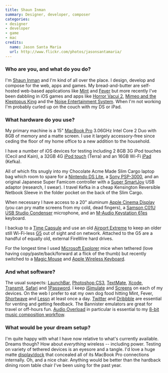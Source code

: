 ```yaml
---
title: Shaun Inman
summary: Designer, developer, composer
categories:
- designer
- developer
- game
- mac
credits:
  name: Jason Santa Maria
  url: http://www.flickr.com/photos/jasonsantamaria/
---
```


### Who are you, and what do you do?

I'm [Shaun Inman](http://shauninman.com/ "Shaun's website.") and I'm kind of all over the place. I design, develop and compose for the web, apps and games. My bread-and-butter are self-hosted web-based applications like [Mint][] and [Fever][] but more recently I've been dabbling in iOS games and apps like [Horror Vacui 2][horror-vacui-2-ios], [Mimeo and the Kleptopus King][mimeo-ios] and the [Noise Entertainment System][noisees-ios]. When I'm not working I'm probably curled up on the couch with my DS or iPad.

### What hardware do you use?

My primary machine is a 15" [MacBook Pro][macbook-pro] 3.06GHz Intel Core 2 Duo with 8GB of memory and a matte screen. I use it largely accessory-free since ceding the floor of my home office to a new addition to the household.

I have a number of iOS devices for testing including 2 8GB 3G iPod touches (Cecil and Kain), a 32GB 4G [iPod touch][ipod-touch] (Terra) and an 16GB Wi-Fi [iPad][ipad] (Kefka).

All of which fits snugly into my Chocolate Acme Made Slim Cargo laptop bag which room to spare for a [Nintendo DS Lite][ds-lite], a [Sony PSP-3000][psp-3000], and an original Japanese Super Famicom controller with a [Super SmartJoy][super-smartjoy] USB adaptor (research, I swear). I travel Kefka in a cheap Kensington Reversible Netbook Sleeve in the folder pocket on the back of the Slim Cargo.

When necessary I have access to a 20" aluminum [Apple Cinema Display][cinema-display] (you can pry matte screens from my cold, dead fingers), a [Samson C01U USB Studio Condenser][c01u] microphone, and an [M-Audio Keystation 61es][keystation-61es] keyboard.

I backup to a [Time Capsule][time-capsule] and use an old [Airport Extreme][airport-extreme] to keep an older still Wi-Fi-less [G5][power-mac-g5] out of sight and on network. Attached to the G5 are a handful of equally old, external FireWire hard drives.

For the longest time I used [Microsoft Explorer][explorer-mouse] mice when tethered (love having copy/paste/back/forward at a flick of the thumb) but recently switched to a [Magic Mouse][magic-mouse] and [Apple Wireless Keyboard][keyboard].

### And what software?

The usual suspects: [LaunchBar][], [Photoshop CS3][photoshop], [TextMate][], [Xcode][], [Transmit][], [Safari][] and [1Password][]. I keep [iSimulate][isimulate-ios] and [Screens][screens-ios] on each of my devices. On the web I prefer to eat my own dog food hitting Mint, Fever, [Shortwave][] and [Lessn][] at least once a day. [Twitter][] and [Dribbble][] are essential for venting and getting feedback. The Bannister emulators are great for travel or off-hours fun. [Audio Overload][audio-overload] in particular is essential to my [8-bit music composition workflow](http://shauninman.com/archive/2010/07/06/mml_bundle_now_creates_multi_song_nsfs "Shaun's post on his music workflow.").

### What would be your dream setup?

I'm quite happy with what I have now relative to what's currently available. Dreams though? How about *everything* wireless -- including power. Testing on variety of tethered devices is an eyesore and a tangle. I'd love a huge matte [display/dock](http://www.macrumors.com/2008/01/03/apple-creating-imac-like-docking-station/ "An old rumour about an iMac-like docking station for Apple laptops.") that concealed all of its MacBook Pro connections internally. Oh, and a nice chair. Anything would be better than the hardback dining room table chair I've been using for the past year.

[airport-extreme]: https://www.apple.com/airport-extreme/ "A wireless access point."
[c01u]: http://www.samsontech.com/samson/products/microphones/usb-microphones/c01u/ "A studio condenser microphone."
[cinema-display]: https://en.wikipedia.org/wiki/Apple_Cinema_Display "An LCD display."
[ds-lite]: https://en.wikipedia.org/wiki/Nintendo_DS_Lite "A portable gaming console."
[explorer-mouse]: https://www.amazon.com/Microsoft-BlueTrack-Technology-Recharging-5AA-00001/dp/B001F7AP1Q "A wireless mouse."
[ipad]: https://www.apple.com/ipad/ "A tablet device."
[ipod-touch]: https://www.apple.com/ipod-touch/ "It's like an iPhone, without the phone bit."
[keyboard]: https://www.apple.com/keyboard/ "The keyboard."
[keystation-61es]: http://www.m-audio.com/products/en_us/Keystation61es.html "A 61-note USB MIDI controller."
[macbook-pro]: https://www.apple.com/macbook-pro/ "A laptop."
[magic-mouse]: https://www.apple.com/magicmouse/ "A multi-touch mouse."
[power-mac-g5]: https://en.wikipedia.org/wiki/Power_Mac_G5 "A desktop Mac with an IBM PowerPC G5 CPU."
[psp-3000]: https://www.amazon.com/PlayStation-Portable-3000-System-Sony-PSP/dp/B001KMRN0M "A portable gaming console."
[super-smartjoy]: https://en.wikipedia.org/wiki/Super_SmartJoy "A dongle for using a Super NES controller on a computer."
[time-capsule]: https://www.apple.com/airport-time-capsule/ "A WiFi access point and backup system."
[1password]: https://1password.com "Password management software for Mac OS X."
[audio-overload]: https://www.bannister.org/software/ao.htm "A Mac application for emulating sound hardware from old computers/consoles."
[dribbble]: https://dribbble.com/ "A web community for sharing screenshots of your work."
[fever]: https://feedafever.com/ "Self-hosted feed reading software."
[horror-vacui-2-ios]: http://shauninman.com/horrorvacui2/ "A two-player strategy game for iOS."
[isimulate-ios]: http://www.vimov.com/isimulate/ "A developer app for sending multi-touch, GPS and other events to the iPhone/iPad emulator."
[launchbar]: https://www.obdev.at/products/launchbar/index.html "An application launcher and data manager for the Mac."
[lessn]: https://shauninman.com/archive/2009/08/17/less_n "A self-hosted URL shortener."
[mimeo-ios]: https://shauninman.com/archive/2010/02/23/mimeo_and_the_kleptopus_king "An upcoming platform game for iOS."
[mint]: https://haveamint.com/ "Self-hosted web analytics software."
[noisees-ios]: https://shauninman.com/noisees/ "A chiptune player for iOS."
[photoshop]: https://www.adobe.com/products/photoshop.html "A bitmap image editor."
[safari]: https://www.apple.com/safari/ "A fast web browser."
[screens-ios]: https://itunes.apple.com/us/app/screens-control-your-computer/id655890150 "A VNC client for iOS."
[shortwave]: http://shortwaveapp.com/ "An extensible search/shortcut bookmarklet."
[textmate]: https://macromates.com/ "A text editor for the Mac."
[transmit]: https://panic.com/transmit/ "An FTP/SFTP client for the Mac."
[twitter]: https://twitter.com/ "An online micro-blogging platform."
[xcode]: https://en.wikipedia.org/wiki/Xcode "An IDE for Mac developers."
